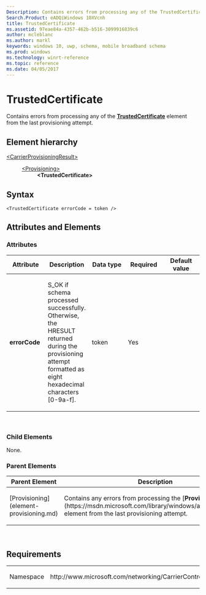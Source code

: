 ```yaml
---
Description: Contains errors from processing any of the TrustedCertificate element from the last provisioning attempt.
Search.Product: eADQiWindows 10XVcnh
title: TrustedCertificate
ms.assetid: 97eae84a-4357-462b-b516-3099916839c6
author: mcleblanc
ms.author: markl
keywords: windows 10, uwp, schema, mobile broadband schema
ms.prod: windows
ms.technology: winrt-reference
ms.topic: reference
ms.date: 04/05/2017
---
```


# TrustedCertificate


Contains errors from processing any of the [**TrustedCertificate**](https://msdn.microsoft.com/library/windows/apps/hh868306) element from the last provisioning attempt.

## Element hierarchy

<dl>
<dt><a href="element-carrierprovisioningresult.md">&lt;CarrierProvisioningResult&gt;</a></dt>
<dd>
<dl>
<dt><a href="element-provisioning.md">&lt;Provisioning&gt;</a></dt>
<dd><b>&lt;TrustedCertificate&gt;</b></dd>
</dl>
</dd>
</dl>

## Syntax

``` syntax
<TrustedCertificate errorCode = token />
```

## Attributes and Elements


### Attributes

<table>
<colgroup>
<col width="20%" />
<col width="20%" />
<col width="20%" />
<col width="20%" />
<col width="20%" />
</colgroup>
<thead>
<tr class="header">
<th>Attribute</th>
<th>Description</th>
<th>Data type</th>
<th>Required</th>
<th>Default value</th>
</tr>
</thead>
<tbody>
<tr class="odd">
<td><strong>errorCode</strong></td>
<td><p>S_OK if schema processed successfully. Otherwise, the HRESULT returned during the provisioning attempt formatted as eight hexadecimal characters [0-9a-f].</p></td>
<td>token</td>
<td>Yes</td>
<td></td>
</tr>
</tbody>
</table>

 

### Child Elements

None.

### Parent Elements

<table>
<colgroup>
<col width="50%" />
<col width="50%" />
</colgroup>
<thead>
<tr class="header">
<th>Parent Element</th>
<th>Description</th>
</tr>
</thead>
<tbody>
<tr class="odd">
<td>[Provisioning](element-provisioning.md)</td>
<td><p>Contains any errors from processing the [<strong>Provisioning</strong>](https://msdn.microsoft.com/library/windows/apps/hh868300) element from the last provisioning attempt.</p></td>
</tr>
</tbody>
</table>

 

## Requirements

<table>
<colgroup>
<col width="50%" />
<col width="50%" />
</colgroup>
<tbody>
<tr class="odd">
<td><p>Namespace</p></td>
<td><p>http://www.microsoft.com/networking/CarrierControlResults/v1</p></td>
</tr>
</tbody>
</table>

 

 



